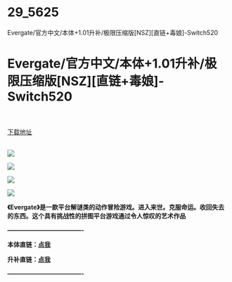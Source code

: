 # 29_5625
Evergate/官方中文/本体+1.01升补/极限压缩版[NSZ][直链+毒娘]-Switch520
# Evergate/官方中文/本体+1.01升补/极限压缩版[NSZ][直链+毒娘]-Switch520
 <br/></br>
[下载地址](https://www.switch520.cc/article/5625 "下载地址")
<br/></br>

<p><span><strong><img src="https://ae01.alicdn.com/kf/U5cb66a7ad42140398ea4de57b96beb2a1.jpg"></strong></span></p>
<p><span><strong><img src="https://ae01.alicdn.com/kf/Ubb53986959284cc2b9e95a7cd5870968V.jpg"></strong></span></p>
<p><span><strong><img src="https://ae01.alicdn.com/kf/U50762db6e15b4a518be1e60c8b1e271eh.jpg"></strong></span></p>
<p><span><strong><img src="https://ae01.alicdn.com/kf/Uf1c67ce2f5154108877a7af32b8cd3a4a.jpg"></strong></span></p>
<p></p>
<p><span><strong>《Evergate》是一款平台解谜类的动作冒险游戏。进入来世。克服命运。收回失去的东西。这个具有挑战性的拼图平台游戏通过令人惊叹的艺术作品</strong></span></p>
<p><span><strong>————————————-</strong></span></p>
<p><span><strong>本体直链：</strong></span><a href="https://ziyuan3.free520.net/xianggan/Evergate%20%5BNSZ%5D/Evergate%20%5B01009C4012284000%5D%5Bv0%5D%20(3.15%20GB).nsz" target="_self" style="text-decoration: underline" rel="noopener noreferrer"><span><strong>点我</strong></span></a></p>
<p><span><strong>升补直链：</strong></span><a href="https://ziyuan3.free520.net/xianggan/Evergate%20%5BNSZ%5D/Evergate%20%5B01009C4012284800%5D%5Bv65536%5D%20(0.47%20GB).nsz" target="_self" style="text-decoration: underline" rel="noopener noreferrer"><span><strong>点我</strong></span></a></p>
<p><span><strong>————————————-</strong></span></p>
